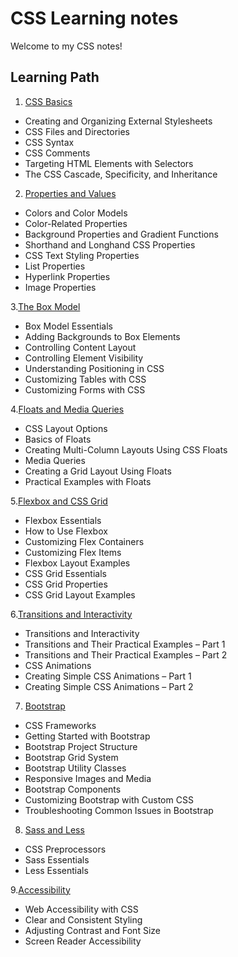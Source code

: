 # CSS Learning notes
Welcome to my CSS notes!

## Learning Path
1. [CSS Basics](01-css-basics.md)
- Creating and Organizing External Stylesheets
- CSS Files and Directories
- CSS Syntax
- CSS Comments
- Targeting HTML Elements with Selectors
- The CSS Cascade, Specificity, and Inheritance

2. [Properties and Values](02-properties-and-values.md)
- Colors and Color Models
- Color-Related Properties
- Background Properties and Gradient Functions
- Shorthand and Longhand CSS Properties
- CSS Text Styling Properties
- List Properties
- Hyperlink Properties
- Image Properties

3.[The Box Model](03-the-box-model.md)
- Box Model Essentials
- Adding Backgrounds to Box Elements
- Controlling Content Layout
- Controlling Element Visibility
- Understanding Positioning in CSS
- Customizing Tables with CSS
- Customizing Forms with CSS

4.[Floats and Media Queries](04-floats-and-media-queries.md)
- CSS Layout Options
- Basics of Floats
- Creating Multi-Column Layouts Using CSS Floats
- Media Queries
- Creating a Grid Layout Using Floats
- Practical Examples with Floats

5.[Flexbox and CSS Grid](05-flexbox-and-css-grid.md)
- Flexbox Essentials
- How to Use Flexbox
- Customizing Flex Containers
- Customizing Flex Items
- Flexbox Layout Examples
- CSS Grid Essentials
- CSS Grid Properties
- CSS Grid Layout Examples

6.[Transitions and Interactivity](06-transitions-and-interactivity.md)
- Transitions and Interactivity
- Transitions and Their Practical Examples – Part 1
- Transitions and Their Practical Examples – Part 2
- CSS Animations
- Creating Simple CSS Animations – Part 1
- Creating Simple CSS Animations – Part 2

7. [Bootstrap](07-bootstrap.md)
- CSS Frameworks
- Getting Started with Bootstrap
- Bootstrap Project Structure
- Bootstrap Grid System
- Bootstrap Utility Classes
- Responsive Images and Media
- Bootstrap Components
- Customizing Bootstrap with Custom CSS
- Troubleshooting Common Issues in Bootstrap

8. [Sass and Less](08-sass-and-less.md)
- CSS Preprocessors
- Sass Essentials
- Less Essentials

9.[Accessibility](09-accessibility.md)
- Web Accessibility with CSS
- Clear and Consistent Styling
- Adjusting Contrast and Font Size
- Screen Reader Accessibility

